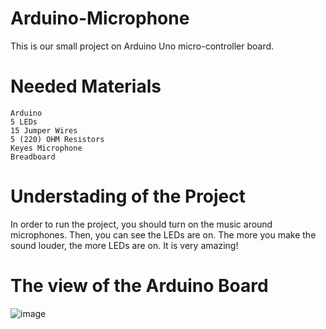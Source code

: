 # Arduino-Microphone
This is our small project on Arduino Uno micro-controller board.


# Needed Materials
    Arduino
    5 LEDs
    15 Jumper Wires
    5 (220) OHM Resistors
    Keyes Microphone
    Breadboard


# Understading of the Project
In order to run the project, you should turn on the music around microphones. Then, you can see the LEDs are on. The more you make the sound louder, the more LEDs are on. It is very amazing!


# The view of the Arduino Board
![image](https://user-images.githubusercontent.com/52565814/60755393-1309f100-a02a-11e9-8fbc-90ba95da0d9a.png)
